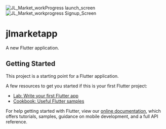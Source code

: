 ![JL_Market_workProgress launch_screen](https://user-images.githubusercontent.com/61204217/125786971-9ade0c65-7f0b-4057-afe8-41b722677ec5.jpg)
![JL_Market_workprogress Signup_Screen](https://user-images.githubusercontent.com/61204217/125786973-e654257d-d3a0-49c5-b8ec-9c9aaad189bd.jpg)
# jlmarketapp

A new Flutter application.

## Getting Started

This project is a starting point for a Flutter application.

A few resources to get you started if this is your first Flutter project:

- [Lab: Write your first Flutter app](https://flutter.dev/docs/get-started/codelab)
- [Cookbook: Useful Flutter samples](https://flutter.dev/docs/cookbook)

For help getting started with Flutter, view our
[online documentation](https://flutter.dev/docs), which offers tutorials,
samples, guidance on mobile development, and a full API reference.
